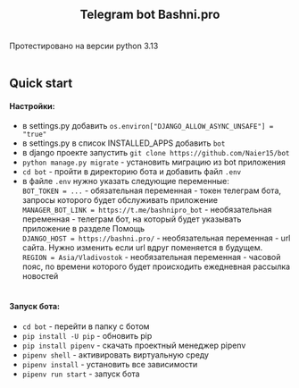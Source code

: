 <h2 align="center">Telegram bot Bashni.pro</h2><br/>
Протестировано на версии python 3.13<br/><br/>

## Quick start
#### Настройки:
- в settings.py добавить `os.environ["DJANGO_ALLOW_ASYNC_UNSAFE"] = "true"`
- в settings.py в список INSTALLED_APPS добавить `bot`
- в django проекте запустить `git clone https://github.com/Naier15/bot`
- `python manage.py migrate` - установить миграцию из bot приложения
- `cd bot` - пройти в директорию бота и добавить файл `.env`
- в файле `.env` нужно указать следующие переменные:<br/>
`BOT_TOKEN = ...` - обязательная переменная - токен телеграм бота, запросы которого будет обслуживать приложение<br/>
`MANAGER_BOT_LINK = https://t.me/bashnipro_bot` - необязательная переменная - телеграм бот, на который будет указывать приложение в разделе Помощь<br/>
`DJANGO_HOST = https://bashni.pro/` - необязательная переменная - url сайта. Нужно изменить если url вдруг поменяется в будущем.<br/>
`REGION = Asia/Vladivostok` - необязательная переменная - часовой пояс, по времени которого будет происходить ежедневная рассылка новостей
<br/><br/>

#### Запуск бота:
- `cd bot` - перейти в папку с ботом
- `pip install -U pip` - обновить pip
- `pip install pipenv` - скачать проектный менеджер pipenv
- `pipenv shell` - активировать виртуальную среду
- `pipenv install` - установить все зависимости
- `pipenv run start` - запуск бота

